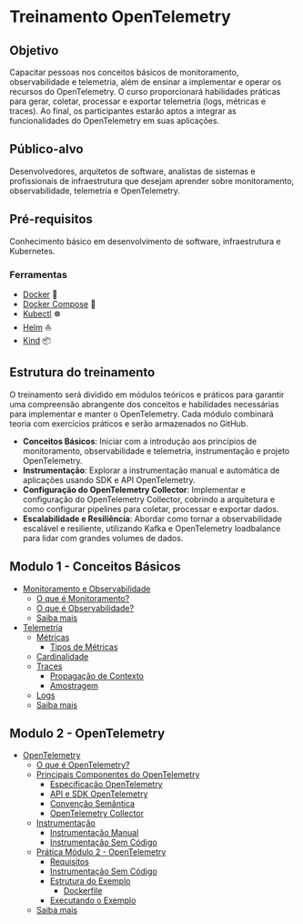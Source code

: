 # Treinamento OpenTelemetry

## Objetivo

Capacitar pessoas nos conceitos básicos de monitoramento, observabilidade e telemetria, além de ensinar a implementar e operar os recursos do OpenTelemetry. O curso proporcionará habilidades práticas para gerar, coletar, processar e exportar telemetria (logs, métricas e traces). Ao final, os participantes estarão aptos a integrar as funcionalidades do OpenTelemetry em suas aplicações.

## Público-alvo

Desenvolvedores, arquitetos de software, analistas de sistemas e profissionais de infraestrutura que desejam aprender sobre monitoramento, observabilidade, telemetria e OpenTelemetry.

## Pré-requisitos

Conhecimento básico em desenvolvimento de software, infraestrutura e Kubernetes.

### Ferramentas

- [Docker](https://docs.docker.com/get-docker/) 🐳
- [Docker Compose](https://docs.docker.com/compose/install/) 🐳
- [Kubectl](https://kubernetes.io/docs/tasks/tools/install-kubectl/) ☸️
- [Helm](https://helm.sh/docs/intro/install/) ⛵
- [Kind](https://kind.sigs.k8s.io/docs/user/quick-start/) 📦

## Estrutura do treinamento

O treinamento será dividido em módulos teóricos e práticos para garantir uma compreensão abrangente dos conceitos e habilidades necessárias para implementar e manter o OpenTelemetry. Cada módulo combinará teoria com exercícios práticos e serão armazenados no GitHub.

- **Conceitos Básicos**: Iniciar com a introdução aos princípios de monitoramento, observabilidade e telemetria, instrumentação e projeto OpenTelemetry.
- **Instrumentação**: Explorar a instrumentação manual e automática de aplicações usando SDK e API OpenTelemetry.
- **Configuração do OpenTelemetry Collector**: Implementar e configuração do OpenTelemetry Collector, cobrindo a arquitetura e como configurar pipelines para coletar, processar e exportar dados.
- **Escalabilidade e Resiliência**: Abordar como tornar a observabilidade escalável e resiliente, utilizando Kafka e OpenTelemetry loadbalance para lidar com grandes volumes de dados.

## Modulo 1 - Conceitos Básicos

- [Monitoramento e Observabilidade](./docs/Module-1%20-%20Conceitos%20Básicos/README.md#monitoramento-e-observabilidade)
  - [O que é Monitoramento?](./docs/Module-1%20-%20Conceitos%20Básicos/README.md#o-que-é-monitoramento)
  - [O que é Observabilidade?](./docs/Module-1%20-%20Conceitos%20Básicos/README.md#o-que-é-observabilidade)
  - [Saiba mais](./docs/Module-1%20-%20Conceitos%20Básicos/README.md#saiba-mais)
- [Telemetria](./docs/Module-1%20-%20Conceitos%20Básicos/README.md#telemetria)
  - [Métricas](./docs/Module-1%20-%20Conceitos%20Básicos/README.md#métricas)
    - [Tipos de Métricas](./docs/Module-1%20-%20Conceitos%20Básicos/README.md#tipos-de-métricas)
  - [Cardinalidade](./docs/Module-1%20-%20Conceitos%20Básicos/README.md#cardinalidade)
  - [Traces](./docs/Module-1%20-%20Conceitos%20Básicos/README.md#traces)
    - [Propagação de Contexto](./docs/Module-1%20-%20Conceitos%20Básicos/README.md#propagação-de-contexto)
    - [Amostragem](./docs/Module-1%20-%20Conceitos%20Básicos/README.md#amostragem)
  - [Logs](./docs/Module-1%20-%20Conceitos%20Básicos/README.md#logs)
  - [Saiba mais](./docs/Module-1%20-%20Conceitos%20Básicos/README.md#saiba-mais)

## Modulo 2 - OpenTelemetry

- [OpenTelemetry](./docs/Modulo-2%20-%20OpenTelemetry/README.md#opentelemetry)
  - [O que é OpenTelemetry?](./docs/Modulo-2%20-%20OpenTelemetry/README.md#o-que-é-opentelemetry)
  - [Principais Componentes do OpenTelemetry](./docs/Modulo-2%20-%20OpenTelemetry/README.md#principais-componentes-do-opentelemetry)
    - [Especificação OpenTelemetry](./docs/Modulo-2%20-%20OpenTelemetry/README.md#especificação-opentelemetry)
    - [API e SDK OpenTelemetry](./docs/Modulo-2%20-%20OpenTelemetry/README.md#api-e-sdk-opentelemetry)
    - [Convenção Semântica](./docs/Modulo-2%20-%20OpenTelemetry/README.md#convenção-semântica)
    - [OpenTelemetry Collector](./docs/Modulo-2%20-%20OpenTelemetry/README.md#opentelemetry-collector)
  - [Instrumentação](./docs/Modulo-2%20-%20OpenTelemetry/README.md#instrumentação)
    - [Instrumentação Manual](./docs/Modulo-2%20-%20OpenTelemetry/README.md#instrumentação-manual)
    - [Instrumentação Sem Código](./docs/Modulo-2%20-%20OpenTelemetry/README.md#instrumentação-sem-código)
  - [Prática Módulo 2 - OpenTelemetry](./docs/Modulo-2%20-%20OpenTelemetry/module-2.md#prática-módulo-2---opentelemetry)
    - [Requisitos](./docs/Modulo-2%20-%20OpenTelemetry/module-2.md#requisitos)
    - [Instrumentação Sem Código](./docs/Modulo-2%20-%20OpenTelemetry/module-2.md#instrumentação-sem-código)
    - [Estrutura do Exemplo](./docs/Modulo-2%20-%20OpenTelemetry/module-2.md#estrutura-do-exemplo)
      - [Dockerfile](./docs/Modulo-2%20-%20OpenTelemetry/module-2.md#dockerfile)
    - [Executando o Exemplo](./docs/Modulo-2%20-%20OpenTelemetry/module-2.md#executando-o-exemplo)
  - [Saiba mais](./docs/Modulo-2%20-%20OpenTelemetry/README.md#saiba-mais)
  
